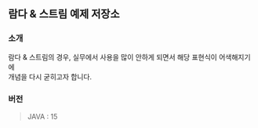 ## 람다 & 스트림 예제 저장소

### 소개
람다 & 스트림의 경우, 실무에서 사용을 많이 안하게 되면서 해당 표현식이 어색해지기에 <br/>
개념을 다시 굳히고자 합니다.

### 버전
> JAVA : 15
